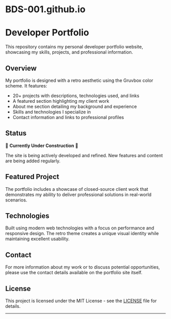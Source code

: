 # BDS-001.github.io
# Developer Portfolio

This repository contains my personal developer portfolio website, showcasing my skills, projects, and professional information.

## Overview

My portfolio is designed with a retro aesthetic using the Gruvbox color scheme. It features:

- 20+ projects with descriptions, technologies used, and links
- A featured section highlighting my client work
- About me section detailing my background and experience
- Skills and technologies I specialize in
- Contact information and links to professional profiles

## Status

🚧 **Currently Under Construction** 🚧

The site is being actively developed and refined. New features and content are being added regularly.

## Featured Project

The portfolio includes a showcase of closed-source client work that demonstrates my ability to deliver professional solutions in real-world scenarios.

## Technologies

Built using modern web technologies with a focus on performance and responsive design. The retro theme creates a unique visual identity while maintaining excellent usability.

## Contact

For more information about my work or to discuss potential opportunities, please use the contact details available on the portfolio site itself.

## License

This project is licensed under the MIT License - see the [LICENSE](LICENSE) file for details.

---

